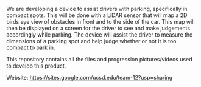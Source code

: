 We are developing a device to assist drivers with parking, specifically in compact spots. This will be done with a LiDAR sensor that will map a 2D birds eye view of obstacles in front and to the side of the car. This map will then be displayed on a screen for the driver to see and make judgements accordingly while parking. The device will assist the driver to measure the dimensions of a parking spot and help judge whether or not it is too compact to park in. 

This repository contains all the files and progression pictures/videos used to develop this product.

Website:
https://sites.google.com/ucsd.edu/team-12?usp=sharing